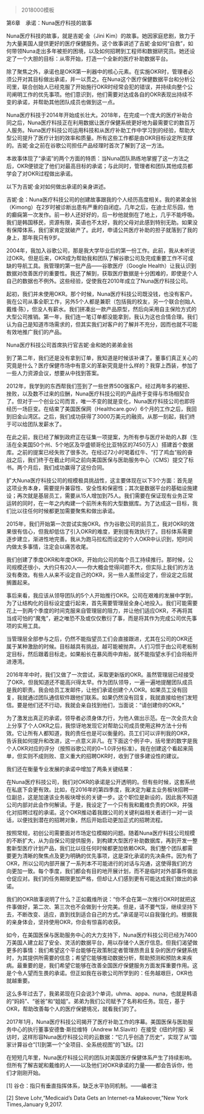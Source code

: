 # 
> 2018000模板




第6章　承诺：Nuna医疗科技的故事


Nuna医疗科技的故事，就是吉妮·金（Jini Kim）的故事。她因家庭悲剧，致力于为大量美国人提供更好的医疗保健服务。这个故事讲述了吉妮·金如何“自救”，如何带领Nuna走出多年被拒的困境，以及如何招聘到工程师和数据研究员。她还设定了一个大胆的目标：从零开始，打造一个全新的医疗补助数据平台。

除了聚焦之外，承诺也是OKR第一利器中的核心元素。在实施OKR时，管理者必须公开对其目标做出承诺，并一以贯之。在Nuna这个医疗保健数据平台和分析公司里，联合创始人已经克服了开始施行OKR时经常会犯的错误，并持续向整个公司阐明工作的优先事项。他们意识到，他们需要对达成各自的OKR表现出持续不变的承诺，并帮助其他团队成员也做到这一点。

Nuna医疗科技于2014年开始成长壮大。2018年，在完成一个庞大的医疗补助合同之后，Nuna医疗科技正在利用数据让医疗保健系统更好地为最需要它的数百万人服务。Nuna医疗科技公司运用科技和从医疗补助工作中学习到的经验，帮助大型公司提升了医疗计划的效率和质量。所有这些工作都是由OKR目标设定所支撑的。吉妮·金之前在谷歌公司担任产品经理时首次了解到了这一方法。

本故事体现了“承诺”的两个方面的特质：当Nuna团队熟练地掌握了这一方法之后，OKR便锁定了他们对最高目标的承诺；与此同时，管理者和团队其他成员都学会了对OKR过程做出承诺。

以下为吉妮·金对如何做出承诺的亲身讲述。



吉妮·金：Nuna医疗科技公司的创建故事跟我的个人经历高度相关。我的弟弟金翁（Kimong）在2岁时被诊断出患有严重的自闭症。几年之后，在迪士尼乐园，他的癫痫第一次发作。前一秒人还好好的，后一秒他就倒在了地上，几乎不能呼吸。我们是韩国移民，资源有限，英语也不太好，我的父母对此感到特别无助。如果没有保障体系，我们家肯定就破产了。此时，申请公共医疗补助的担子就落到了我的身上，那年我只有9岁。

2004年，我加入谷歌公司，那是我大学毕业后的第一份工作。此前，我从未听说过OKR。但是后来，OKR成为帮助我和团队了解谷歌公司及完成重要工作不可或缺的导航工具。我管理的第一批产品——谷歌医疗（Google Health）让我认识到数据对改善医疗的重要性。我还了解到，获取医疗数据是十分困难的，即使是个人自己的数据也不例外。这些经验，促使我在2010年成立了Nuna医疗科技公司。

起初，我们并未使用OKR。那个时候，Nuna医疗科技公司既没钱，也没有客户。我在公司从事全职工作，另外5个人都是兼职（包括我的校友，另一个联合创始人戴维·陈），但没人有薪水。我们拼凑出一款产品原型，然后向采用自主保险方式的大型公司推销。第一年，我们连一笔订单都没能拿到，我认为这也合情合理。我们认为自己是知道市场需求的，但其实我们对客户的了解并不充分，因而也就不可能有效地推广我们的产品。



Nuna医疗科技公司首席执行官吉妮·金和她的弟弟金翁


到了第二年，我们还是没有拿到订单，我知道是时候该补课了。董事们真正关心的究竟是什么？医疗保健市场中有意义的革新究竟是什么样的？我穿上西装，参加了一些人力资源会议，想要从中找到答案。

2012年，我学到的东西帮我们签到了一些世界500强客户。经过两年多的被拒、挫败，以及数不过来的应酬，Nuna医疗科技公司的产品终于变得与市场相契合了。但对于一个创业公司而言，唯一不变的就是变化，Nuna医疗科技公司也即将经历一场巨变。在结束了美国医保网（Healthcare.gov）6个月的工作之后，我回到旧金山湾区。之后，我们成功获得了3000万美元的融资。从那一刻起，我们终于可以给团队发薪水了。

在此之前，我已经了解到政府正在征集一项提案，为所有参与医疗补助的人群（生活在全美国50个州、5个地区及华盛顿哥伦比亚特区的7450万人）搭建首个数据库。之前的提案已经失败了很多次。在经过72小时喝着红牛、“打了鸡血”般的奋战之后，我们终于在截止时间之前向美国医保与医助服务中心（CMS）提交了标书。两个月后，我们成功赢得了这份合同。

扩大Nuna医疗科技公司的规模极具挑战性，这主要体现在以下3个方面：首先是这项业务本身，需要提升兼容性、安全性和保密性；其次是数据平台的基础设施建设；再次就是基层员工，需要从15人增加到75人。我们需要在保证现有业务正常运转的同时，在一年之内构建一个前所未有的大型数据库。为了达成这一目标，我们比以往任何时候都更加需要聚焦和做出承诺。

2015年，我们开始第一次尝试实施OKR。作为谷歌公司的前员工，我对OKR的效果很有信心，但我却低估了引入OKR的难度，更别提有效执行了。目标体系需要逐步建立，渐进性地完善。我从为跑马拉松而设定的个人OKR中认识到，短时间内做太多事情，注定会以痛苦收尾。

我们创建了季度OKR和年度OKR，开始向公司的每个员工持续推行。那时候，公司规模还很小，大约只有20人——你大概会觉得问题不大，但实际上我们的方法没有奏效。有些人从来不设定自己的OKR，另一些人虽然设定了，但设定之后就搁置起来。

事后来看，我应该从领导团队的5个人开始推行OKR。公司在艰难的发展中学到，为了让结构化的目标设定盛行起来，首先需要管理层全身心地投入。我们可能需要花上一到两个季度的时间克服来自管理层的阻力，并让他们适应OKR，不再将其当成可怕的“魔鬼”，避之唯恐不及或仅仅敷衍了事，而是将其作为完成公司优先事项的实用工具。

当管理层全部参与之后，仍然不能指望员工们会直接跟进，尤其在公司的OKR还属于某种激励的时候。目标越具有挑战，越可能被抛弃。人们习惯于由公司老板制定目标，然后跟着目标走。如果船长在暴风雨中弃船，就不能指望水手们会将船开进港湾。

2016年年中时，我们又做了一次尝试，采取更新版的OKR。虽然管理层已经接受了OKR，但我知道还不能高兴得太早。作为团队领导，一遍一遍地提醒团队成员是我的职责。我会给员工发邮件，让他们承诺创建个人OKR。如果员工没有回复，我就通过团队通信软件跟他们联系。如果仍然没有回复，我就直接给他们发短信。要是他们还不行动，我就会亲自找到他们，当面说：“请创建你的OKR。”

为了激发出真正的承诺，领导者必须身体力行，为他人做出示范。在一次全员大会上分享了个人OKR之后，我惊讶地发现它对帮助公司成员使用这种方法十分有效。它让所有人都知道，我的责任也是可以衡量的。员工们可以评判我的OKR，告诉我如何提升和改进，这一点意义非凡。在下面这个例子中，括号里的数字是我个人OKR对应的评分（按照谷歌公司的0~1.0评分标准）。我在创建这个看起来简单，但实则不成则败、意义重大的招聘OKR时，收到了很多建设性的建议。




我们还在衡量专业发展的承诺中增加了两条关键结果：




在Nuna医疗科技公司，我们对OKR的承诺是公开透明的。但有些时候，这套系统在私底下会更有效。比如，在2016年的第四季度，我决定为雇主业务板块招聘一位副总，这是加速该业务板块增长的关键一步。这个职位是新设的，因此我不知道公司内部对此会作何解读。于是，我设定了一个只有我和戴维负责的OKR，并强化对招聘过程的承诺。这个OKR推动着我跟公司的关键利益相关者进行一对一谈话，以便找到潜在的招聘对象，然后开始启动更加正式的招聘流程。

按照常规，初创公司需要面对市场定位模糊的问题。随着Nuna医疗科技公司规模的不断扩大，从为自保公司提供服务，到构建大型医疗补助数据库，再到开发一整套新型医疗计划产品，我们比以往任何时候都更加依赖OKR。我们整个团队都需要更为清晰的聚焦点及更为明确的优先事项，这是深化承诺的先决条件。因为有了OKR，所以公司内部开展了一系列本不可能进行的对话与沟通，这使得我们的方向更加一致。每个季度，我们都会有目的地开展计划，而不是临时对外部事件做出仓促应对。我们的任务期限更加严格，但却让人们感到更有可能达成我们做出的承诺。

我们的OKR故事说明了什么？正如戴维所说：“你不会在第一次推行OKR时就把这件事做好，第二次、第三次也不会做到十分完美。但是，请不要气馁，继续坚持下去，不断改变、适应，直到找到适合自己的方式。”承诺是可以自我强化的。根据我的亲身体会，坚持使用OKR，你会有惊喜的收获。

如今，在美国医保与医助服务中心的大力支持下，Nuna医疗科技公司已经为7400万美国人建立起了安全、灵活的数据平台，用以存储个人医疗信息。但我们渴望做更多的事情：我们希望这个平台能够在政策制定者管理昂贵且复杂的医疗保健系统时，为其提供所需要的信息；希望它能够推动数据分析，帮助预测和预防未来疾病。最重要的是，我们希望它能够在改善全国医疗保健服务方面发挥重要作用。这是个令人望而生畏的承诺。但正如我在谷歌公司所学到的：任务越艰巨，OKR也就越重要。

这么多年过去了，我弟弟现在只会说3个单词，uhma、appa、nuna，也就是韩语的“妈妈”、“爸爸”和“姐姐”。弟弟为我们公司赋予了名称和任务。现在，基于OKR，帮助改善每个人的医疗保健境况，就看我们的了。



2017年1月，Nuna医疗科技公司揭开了医疗补助工作的序幕。美国医保与医助服务中心的执行董事安德鲁·斯拉维特（Andrew M.Slavitt）在接受《纽约时报》采访时，这样形容Nuna医疗科技公司的云数据：“它几乎创造了历史”，实现了从“国家计算谷仓”[1]到第一个“全项目、全系统视图”的飞跃。[2]

在短短几年里，Nuna医疗科技公司的团队对美国医疗保健体系产生了持续影响。但所有了解吉妮和戴维的人——以及他们对OKR承诺的力量——都会告诉你，他们才刚刚开始。

[1] 谷仓：指只有垂直指挥体系，缺乏水平协同机制。——编者注

[2] Steve Lohr,“Medicaid’s Data Gets an Internet-ra Makeover,”New York Times,January 9,2017.


